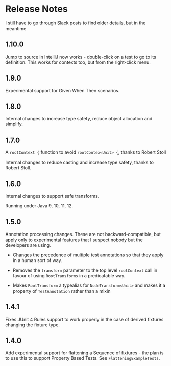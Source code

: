 # Release Notes

I still have to go through Slack posts to find older details, but in the meantime


## 1.10.0

Jump to source in IntelliJ now works - double-click on a test to go to its definition. This works for contexts too, but
from the right-click menu.

## 1.9.0

Experimental support for Given When Then scenarios.


## 1.8.0

Internal changes to increase type safety, reduce object allocation and simplify.

## 1.7.0

A `rootContext {` function to avoid `rootContex<Unit> {`, thanks to Robert Stoll

Internal changes to reduce casting and increase type safety, thanks to Robert Stoll.

## 1.6.0

Internal changes to support safe transforms.

Running under Java 9, 10, 11, 12.


## 1.5.0

Annotation processing changes. These are not backward-compatible, but apply only to experimental features that I suspect
nobody but the developers are using. 

* Changes the precedence of multiple test annotations so that they apply in a human sort of way.

* Removes the `transform` parameter to the top level `rootContext` call in favour of using `RootTransforms` in a predicatable
way.

* Makes `RootTransform` a typealias for `NodeTransform<Unit>` and makes it a property of `TestAnnotation` rather than
a mixin

## 1.4.1

Fixes JUnit 4 Rules support to work properly in the case of derived fixtures changing the fixture type.

## 1.4.0

Add experimental support for flattening a Sequence of fixtures - the plan is to use this to support Property Based Tests.
See `FlatteningExampleTests`.  